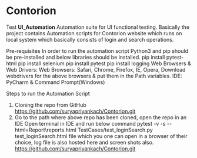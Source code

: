 # Contorion
Test
**UI_Automation**
Automation suite for UI functional testing.
Basically the project contains Automation scripts for Contorion website which runs on local system which basically consists of login and search operations.

Pre-requisites
In order to run the automation script Python3 and pip should be pre-installed and below libraries should be installed. pip install pytest-html pip install selenium pip install pytest pip install logging 
Web Browsers & Web Drivers: Web Browsers: Safari, Chrome, Firefox, IE, Opera, Download webdrivers for the above browsers & put them in the Path variables.
IDE: PyCharm & Command Prompt(Windows)

Steps to run the Automation Script
1.	Cloning the repo from GitHub
https://github.com/suryapriyankach/Contorion.git
2.	Go to the path where above repo has been cloned, open the repo in an IDE Open terminal in IDE and run below command
pytest -v -s --html=Report\reports.html TestCases/test_loginSearch.py
test_loginSearch.html file which you one can open in a browser of their choice, log file is also hosted here and screen shots also.
https://github.com/suryapriyankach/Contorion.git
